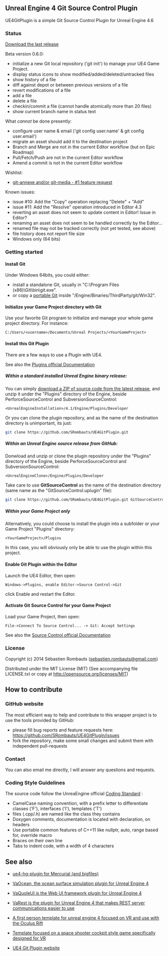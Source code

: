 Unreal Engine 4 Git Source Control Plugin
-----------------------------------------

UE4GitPlugin is a simple Git Source Control Plugin for Unreal Engine 4.6

### Status

[Download the last release](https://github.com/SRombauts/UE4GitPlugin/releases)

Beta version 0.6.0:
- initialize a new Git local repository ('git init') to manage your UE4 Game Project.
- display status icons to show modified/added/deleted/untracked files
- show history of a file
- diff against depot or between previous versions of a file
- revert modifications of a file
- add a file
- delete a file
- checkin/commit a file (cannot handle atomically more than 20 files)
- show current branch name in status text

What *cannot* be done presently:
- configure user name & email ('git config user.name' & git config user.email')
- migrate an asset should add it to the destination project
- Branch and Merge are not in the current Editor workflow (but on Epic Roadmap)
- Pull/Fetch/Push are not in the current Editor workflow
- Amend a commit is not in the current Editor workflow

Wishlist:
- [git-annexe and/or git-media - #1 feature request](https://github.com/SRombauts/UE4GitPlugin/issues/1)

Known issues:
- issue #10: Add the "Copy" operation replacing "Delete" + "Add"
- issue #11: Add the "Resolve" operation introduced in Editor 4.3
- reverting an asset does not seem to update content in Editor! Issue in Editor?
- renaming an asset does not seem to be handled correctly by the Editor...
- renamed file may not be tracked correctly (not yet tested, see above)
- file history does not report file size
- Windows only (64 bits)

### Getting started

#### Install Git

Under Windows 64bits, you could either:
- install a standalone Git, usually in "C:\Program Files (x86)\Git\bin\git.exe".
- or copy a [portable Git](https://code.google.com/p/msysgit/downloads/list?can=1&q=PortableGit)
inside "<UnrealEngine>/Engine/Binaries/ThirdParty/git/Win32".

#### Initialize your Game Project directory with Git

Use your favorite Git program to initialize and manage your whole game project directory.
For instance:

```
C:/Users/<username>/Documents/Unreal Projects/<YourGameProject>
```

#### Install this Git Plugin

There are a few ways to use a Plugin with UE4.

See also the [Plugins official Documentation](https://docs.unrealengine.com/latest/INT/Programming/Plugins/index.html)

##### Within a standard installed Unreal Engine binary release:

You can simply [download a ZIP of source code from the latest release](https://github.com/SRombauts/UE4GitPlugin/releases),
and unzip it under the "Plugins" directory of the Engine, beside PerforceSourceControl and SubversionSourceControl:

```
<UnrealEngineInstallation>/4.1/Engine/Plugins/Developer
```

Or you can clone the plugin repository, and as the name of the destination directory is unimportant, its just:

```bash
git clone https://github.com/SRombauts/UE4GitPlugin.git
```

##### Within an Unreal Engine source release from GitHub:

Donwload and unzip or clone the plugin repository under the "Plugins" directory of the Engine, beside PerforceSourceControl and SubversionSourceControl:

```
<UnrealEngineClone>/Engine/Plugins/Developer
```

Take care to use **GitSourceControl** as the name of the destination directory (same name as the "GitSourceControl.uplugin" file):

```bash
git clone https://github.com/SRombauts/UE4GitPlugin.git GitSourceControl
```

##### Within your Game Project only

Alternatively, you could choose to install the plugin into a subfolder or your Game Project "Plugins" directory:

```
<YourGameProject>/Plugins
```

In this case, you will obviously only be able to use the plugin within this project.

#### Enable Git Plugin within the Editor

Launch the UE4 Editor, then open:

```
Windows->Plugins, enable Editor->Source Control->Git
```

click Enable and restart the Editor.

#### Activate Git Source Control for your Game Project

Load your Game Project, then open:

```
File->Connect To Source Control... -> Git: Accept Settings
```

See also the [Source Control official Documentation](https://docs.unrealengine.com/latest/INT/Engine/UI/SourceControl/index.html)

### License

Copyright (c) 2014 Sébastien Rombauts (sebastien.rombauts@gmail.com)

Distributed under the MIT License (MIT) (See accompanying file LICENSE.txt
or copy at http://opensource.org/licenses/MIT)

## How to contribute
### GitHub website
The most efficient way to help and contribute to this wrapper project is to
use the tools provided by GitHub:
- please fill bug reports and feature requests here: https://github.com/SRombauts/UE4GitPlugin/issues
- fork the repository, make some small changes and submit them with independent pull-requests

### Contact
You can also email me directly, I will answer any questions and requests.

### Coding Style Guidelines
The source code follow the UnreaEngine official [Coding Standard](https://docs.unrealengine.com/latest/INT/Programming/Development/CodingStandard/index.html) :
- CamelCase naming convention, with a prefix letter to differentiate classes ('F'), interfaces ('I'), templates ('T')
- files (.cpp/.h) are named like the class they contains
- Doxygen comments, documentation is located with declaration, on headers
- Use portable common features of C++11 like nullptr, auto, range based for, override macro
- Braces on their own line
- Tabs to indent code, with a width of 4 characters

## See also

- [ue4-hg-plugin for Mercurial (and bigfiles)](https://github.com/enlight/ue4-hg-plugin)
- [VaOcean, the ocean surface simulation plugin for Unreal Engine 4](https://github.com/ufna/VaOcean)
- [VaQuoleUI is the Web UI framework plugin for Unreal Engine 4](https://github.com/ufna/VaQuoleUI)
- [VaRest is the plugin for Unreal Engine 4 that makes REST server communications easier to use](https://github.com/ufna/VaRest)

- [A first person template for unreal engine 4 focused on VR and use with the Oculus Rift](https://github.com/mitchemmc/UE4FirstPersonVRTemplate)
- [Template focused on a space shooter cockpit style game specifically designed for VR](https://github.com/mitchemmc/UE4SpaceShooterVRTemplate)

- [UE4 Git Plugin website](http://srombauts.github.com/UE4GitPlugin)

